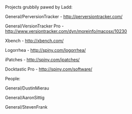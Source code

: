

Projects grubbily pawed by Ladd:

General/PerversionTracker - http://perversiontracker.com/

General/VersionTracker Pro - http://www.versiontracker.com/dyn/moreinfo/macosx/10230

Xbench - http://xbench.com/

Logorrhea - http://spiny.com/logorrhea/

iPatches - http://spiny.com/ipatches/

Docktastic Pro - http://spiny.com/software/

People:

General/DustinMierau

General/AaronSittig

General/StevenFrank